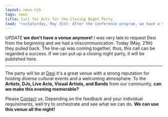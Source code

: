 ```yaml
---
layout: news.njk
tags: news
title: Call for Acts for the Closing Night Party
lead: "<s>Saturday, May 31st: After the conference program, we have a venue but not a line-up. Yet!</s>"
---
```


*UPDATE* **we don't have a venue anymore!** I was very late to request Desi
from the beginning and we had a miscommunication. Today (May, 21th) they
pulled back. The line-up was coming together, thus, this call can be
regarded a success. If we can put up a closing night party, it will be
published here.

---

The party will be at [Desi](https://desi-nbg.de/) it's a great venue with
a strong reputation for hosting diverse cultural events and a welcoming atmosphere.
To the **Artists, DJs, Live Acts, Visual Artists, and Bands** from our community,
**can we make this evening memorable?**

Please [Contact]({{rootPath}}/contact) us. Depending on the feedback and
your individual requirements, well try to orchestrate and see what we can
do. **We can use this venue all the night!**

